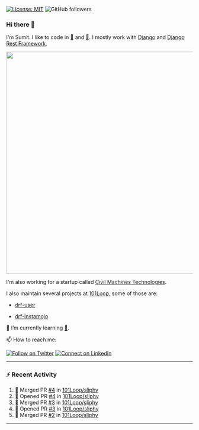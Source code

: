 [![License: MIT](https://img.shields.io/badge/License-MIT-yellow.svg)](https://opensource.org/licenses/MIT)
![GitHub followers](https://img.shields.io/github/followers/sumit4613?style=social)

### Hi there 👋

I'm Sumit. I like to code in [:snake:](https://python.org/) and [:rabbit:](https://golang.org). I mostly work with [Django](https://djangoproject.com) and [Django Rest Framework](https://www.django-rest-framework.org/).

<p align="center">
  <img width="600" src="https://static.djangoproject.com/img/logos/django-logo-negative.png">
</p>

I'm also working for a startup called [Civil Machines Technologies](https://civilmachines.com/).


I also maintain several projects at [101Loop](https://github.com/101loop/), some of those are:

- [drf-user](https://github.com/101loop/drf-user)

- [drf-instamojo ](https://github.com/101loop/drf-instamojo)

🔭 I’m currently learning [:rabbit:](https://golang.org).

📫 How to reach me:

[![Follow on Twitter](https://img.shields.io/badge/--twitter?label=Twitter&logo=Twitter&style=social)](https://twitter.com/sumitsingh4613) [![Connect on LinkedIn](https://img.shields.io/badge/--linkedin?label=LinkedIn&logo=LinkedIn&style=social)](https://www.linkedin.com/in/sumit4613)


---

### :zap: Recent Activity

<!--START_SECTION:activity-->
1. 🎉 Merged PR [#4](https://github.com/101Loop/sliphy/pull/4) in [101Loop/sliphy](https://github.com/101Loop/sliphy)
2. 💪 Opened PR [#4](https://github.com/101Loop/sliphy/pull/4) in [101Loop/sliphy](https://github.com/101Loop/sliphy)
3. 🎉 Merged PR [#3](https://github.com/101Loop/sliphy/pull/3) in [101Loop/sliphy](https://github.com/101Loop/sliphy)
4. 💪 Opened PR [#3](https://github.com/101Loop/sliphy/pull/3) in [101Loop/sliphy](https://github.com/101Loop/sliphy)
5. 🎉 Merged PR [#2](https://github.com/101Loop/sliphy/pull/2) in [101Loop/sliphy](https://github.com/101Loop/sliphy)
<!--END_SECTION:activity-->

---
